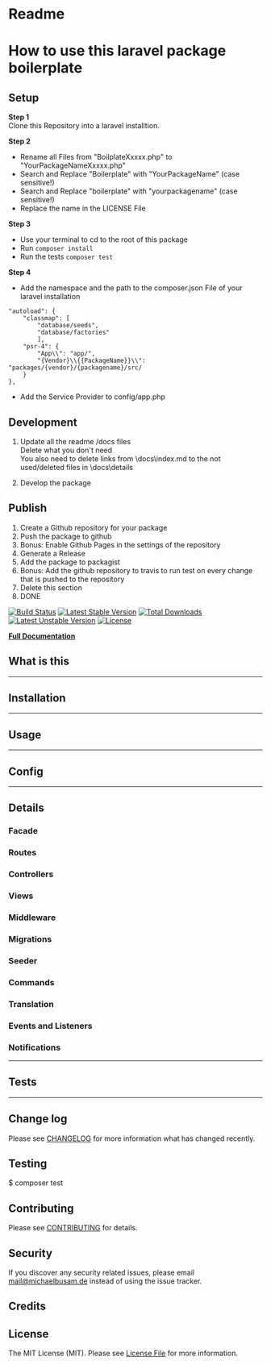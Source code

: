 # Readme

<!--Delete this section-->
# How to use this laravel package boilerplate

## Setup

**Step 1**  
Clone this Repository into a laravel installtion.

**Step 2**  
- Rename all Files from "BoilplateXxxxx.php" to "YourPackageNameXxxxx.php"  
- Search and Replace "Boilerplate" with "YourPackageName" (case sensitive!)
- Search and Replace "boilerplate" with "yourpackagename" (case sensitive!)
- Replace the name in the LICENSE File

**Step 3**
- Use your terminal to cd to the root of this package
- Run ```` composer install ````
- Run the tests ```` composer test ````

**Step 4**
- Add the namespace and the path to the composer.json File of your laravel installation

```
"autoload": {
    "classmap": [
        "database/seeds",
        "database/factories"
        ],
    "psr-4": {
        "App\\": "app/",
        "{Vendor}\\{{PackageName}}\\": "packages/{vendor}/{packagename}/src/
    }
},
```

- Add the Service Provider to config/app.php

## Development
1. Update all the readme /docs files  
    Delete what you don't need  
    You also need to delete links from \docs\index.md to the not used/deleted files in \docs\details
    
2. Develop the package    


## Publish
1. Create a Github repository for your package
2. Push the package to github
3. Bonus: Enable Github Pages in the settings of the repository
4. Generate a Release
5. Add the package to packagist
6. Bonus: Add the github repository to travis to run test on every change that is pushed to the repository
7. Delete this section
8. DONE

<!--/Delete this section-->


[![Build Status](https://travis-ci.org/MichaelBusam-de/boilerplate.svg?branch=master)](https://travis-ci.org/MichaelBusam-de/boilerplate)
[![Latest Stable Version](https://poser.pugx.org/michaelbusam/boilerplate/v/stable)](https://packagist.org/packages/michaelbusam/boilerplate)
[![Total Downloads](https://poser.pugx.org/michaelbusam/boilerplate/downloads)](https://packagist.org/packages/michaelbusam/boilerplate)
[![Latest Unstable Version](https://poser.pugx.org/michaelbusam/boilerplate/v/unstable)](https://packagist.org/packages/michaelbusam/boilerplate)
[![License](https://poser.pugx.org/michaelbusam/boilerplate/license)](https://packagist.org/packages/michaelbusam/boilerplate)

 **[Full Documentation](https://michaelbusam.github.io/boilerplate/)**

## What is this

-----------------------------------------------
## Installation

-----------------------------------------------
## Usage

-----------------------------------------------
## Config

-----------------------------------------------
## Details

### Facade


### Routes


### Controllers


### Views


### Middleware


### Migrations


### Seeder


### Commands


### Translation

### Events and Listeners

### Notifications

-----------------------------------------------
## Tests

-----------------------------------------------

## Change log

Please see [CHANGELOG](CHANGELOG.md) for more information what has changed recently.

## Testing

$ composer test

## Contributing

Please see [CONTRIBUTING](CONTRIBUTING.md) for details.

## Security

If you discover any security related issues, please email mail@michaelbusam.de instead of using the issue tracker.

## Credits



## License

The MIT License (MIT). Please see [License File](LICENSE) for more information.
